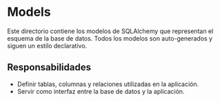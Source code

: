 # Models

Este directorio contiene los modelos de SQLAlchemy que representan el esquema de la base de datos.
Todos los modelos son auto-generados y siguen un estilo declarativo.

## Responsabilidades
- Definir tablas, columnas y relaciones utilizadas en la aplicación.
- Servir como interfaz entre la base de datos y la aplicación.
